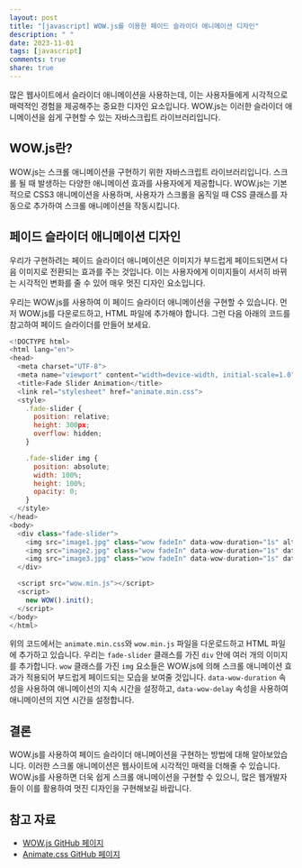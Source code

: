 ```yaml
---
layout: post
title: "[javascript] WOW.js를 이용한 페이드 슬라이더 애니메이션 디자인"
description: " "
date: 2023-11-01
tags: [javascript]
comments: true
share: true
---
```


많은 웹사이트에서 슬라이더 애니메이션을 사용하는데, 이는 사용자들에게 시각적으로 매력적인 경험을 제공해주는 중요한 디자인 요소입니다. WOW.js는 이러한 슬라이더 애니메이션을 쉽게 구현할 수 있는 자바스크립트 라이브러리입니다.

## WOW.js란?

WOW.js는 스크롤 애니메이션을 구현하기 위한 자바스크립트 라이브러리입니다. 스크롤 될 때 발생하는 다양한 애니메이션 효과를 사용자에게 제공합니다. WOW.js는 기본적으로 CSS3 애니메이션을 사용하며, 사용자가 스크롤을 움직일 때 CSS 클래스를 자동으로 추가하여 스크롤 애니메이션을 작동시킵니다.

## 페이드 슬라이더 애니메이션 디자인

우리가 구현하려는 페이드 슬라이더 애니메이션은 이미지가 부드럽게 페이드되면서 다음 이미지로 전환되는 효과를 주는 것입니다. 이는 사용자에게 이미지들이 서서히 바뀌는 시각적인 변화를 줄 수 있어 매우 멋진 디자인 요소입니다.

우리는 WOW.js를 사용하여 이 페이드 슬라이더 애니메이션을 구현할 수 있습니다. 먼저 WOW.js를 다운로드하고, HTML 파일에 추가해야 합니다. 그런 다음 아래의 코드를 참고하여 페이드 슬라이더를 만들어 보세요.

```javascript
<!DOCTYPE html>
<html lang="en">
<head>
  <meta charset="UTF-8">
  <meta name="viewport" content="width=device-width, initial-scale=1.0">
  <title>Fade Slider Animation</title>
  <link rel="stylesheet" href="animate.min.css">
  <style>
    .fade-slider {
      position: relative;
      height: 300px;
      overflow: hidden;
    }

    .fade-slider img {
      position: absolute;
      width: 100%;
      height: 100%;
      opacity: 0;
    }
  </style>
</head>
<body>
  <div class="fade-slider">
    <img src="image1.jpg" class="wow fadeIn" data-wow-duration="1s" alt="Image 1">
    <img src="image2.jpg" class="wow fadeIn" data-wow-duration="1s" data-wow-delay="1s" alt="Image 2">
    <img src="image3.jpg" class="wow fadeIn" data-wow-duration="1s" data-wow-delay="2s" alt="Image 3">
  </div>

  <script src="wow.min.js"></script>
  <script>
    new WOW().init();
  </script>
</body>
</html>
```

위의 코드에서는 `animate.min.css`와 `wow.min.js` 파일을 다운로드하고 HTML 파일에 추가하고 있습니다. 우리는 `fade-slider` 클래스를 가진 `div` 안에 여러 개의 이미지를 추가합니다. `wow` 클래스를 가진 `img` 요소들은 WOW.js에 의해 스크롤 애니메이션 효과가 적용되어 부드럽게 페이드되는 모습을 보여줄 것입니다. `data-wow-duration` 속성을 사용하여 애니메이션의 지속 시간을 설정하고, `data-wow-delay` 속성을 사용하여 애니메이션의 지연 시간을 설정합니다.

## 결론

WOW.js를 사용하여 페이드 슬라이더 애니메이션을 구현하는 방법에 대해 알아보았습니다. 이러한 스크롤 애니메이션은 웹사이트에 시각적인 매력을 더해줄 수 있습니다. WOW.js를 사용하면 더욱 쉽게 스크롤 애니메이션을 구현할 수 있으니, 많은 웹개발자들이 이를 활용하여 멋진 디자인을 구현해보길 바랍니다.

## 참고 자료

- [WOW.js GitHub 페이지](https://github.com/matthieua/WOW)
- [Animate.css GitHub 페이지](https://github.com/animate-css/animate.css)